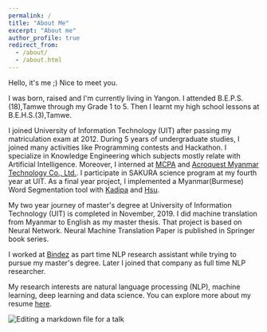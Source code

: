 ```yaml
---
permalink: /
title: "About Me"
excerpt: "About me"
author_profile: true
redirect_from: 
  - /about/
  - /about.html
---
```


Hello, it's me ;) Nice to meet you.

I was born, raised and I'm currently living in Yangon. I attended B.E.P.S.(18),Tamwe through my Grade 1 to 5. Then I learnt my high school lessons at B.E.H.S.(3),Tamwe.

I joined University of Information Technology (UIT) after passing my matriculation exam at 2012. During 5 years of undergraduate studies, I joined many activities like Programming contests and Hackathon. I specialize in Knowledge Engineering which subjects mostly relate with Artificial Intelligence. Moreover, I interned at [MCPA](https://www.mcpamyanmar.org/) and [Acroquest Myanmar Technology Co., Ltd.](https://www.acromyanmar.com/). I participate in SAKURA science program at my fourth year at UIT. As a final year project, I implemented a Myanmar(Burmese) Word Segmentation tool with [Kadipa](https://kadipa.github.io/) and [Hsu](https://hsuyadanar.github.io/Hsu-Yadanar/).

My two year journey of master's degree at University of Information Technology (UIT) is completed in November, 2019. I did machine translation from Myanmar to English as my master thesis. That project is based on Neural Network. Neural Machine Translation Paper is published in Springer book series.

I worked at [Bindez](https://bindez.com/) as part time NLP research assistant while trying to pursue my master's degree. Later I joined that company as full time NLP researcher.

My research interests are natural language processing (NLP), machine learning, deep learning and data science. You can explore more about my resume [here](https://hninayelwin.github.io/files/resume.pdf).
 
![Editing a markdown file for a talk](/images/editing-talk.png)

